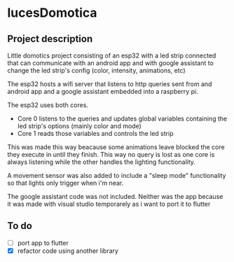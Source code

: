 # lucesDomotica

## Project description

Little domotics project consisting of an esp32 with a led strip connected that can communicate with an android app and with google assistant to change the led strip's config (color, intensity, animations, etc)

The esp32 hosts a wifi server that listens to http queries sent from and android app and a google assistant embedded into a raspberry pi.

The esp32 uses both cores. 
- Core 0 listens to the queries and updates global variables containing the led strip's options (mainly color and mode)
- Core 1 reads those variables and controls the led strip

This was made this way beacause some animations leave blocked the core they execute in until they finish.
This way no query is lost as one core is always listening while the other handles the lighting functionality.

A movement sensor was also added to include a "sleep mode" functionality so that lights only trigger when i'm near.

The google assistant code was not included. Neither was the app because it was made with visual studio temporarely as i want to port it to flutter

## To do
  - [ ] port app to flutter
  - [x] refactor code using another library
